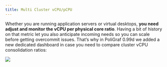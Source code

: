 ```yaml
---
title: Multi Cluster vCPU/pCPU
---
```



Whether you are running application servers or virtual desktops, **you need adjust and monitor the vCPU per physical core ratio**. Having a bit of history on that metric let you also anticipate incoming needs so you can scale before getting overcommit issues. That’s why in PoliGraf 0.99d we added a new dedicated dashboard in case you need to compare cluster vCPU consolidation ratios:

[![](/media/vmware_multi_cluster_vcpu_pcpu.png)](http://www.poligraf.io/vsphere-sexipanels/vmware_multi_cluster_vcpu_pcpu/)

